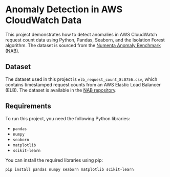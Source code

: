 # Anomaly Detection in AWS CloudWatch Data

This project demonstrates how to detect anomalies in AWS CloudWatch request count data using Python, Pandas, Seaborn, and the Isolation Forest algorithm. The dataset is sourced from the [Numenta Anomaly Benchmark (NAB)](https://github.com/numenta/NAB/tree/master/data/realAWSCloudwatch).

## Dataset
The dataset used in this project is `elb_request_count_8c0756.csv`, which contains timestamped request counts from an AWS Elastic Load Balancer (ELB). The dataset is available in the [NAB repository](https://github.com/numenta/NAB/tree/master/data/realAWSCloudwatch).

## Requirements
To run this project, you need the following Python libraries:
- `pandas`
- `numpy`
- `seaborn`
- `matplotlib`
- `scikit-learn`

You can install the required libraries using pip:
```bash
pip install pandas numpy seaborn matplotlib scikit-learn